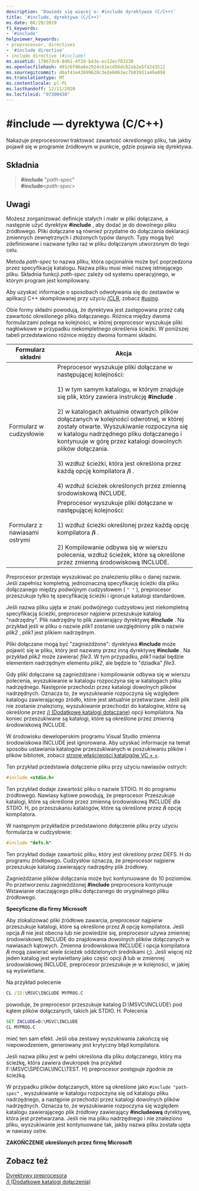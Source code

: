 ```yaml
---
description: 'Dowiedz się więcej o: #include dyrektywie (C/C++)'
title: '#include, dyrektywa (C/C++)'
ms.date: 08/29/2019
f1_keywords:
- '#include'
helpviewer_keywords:
- preprocessor, directives
- '#include directive'
- include directive (#include)
ms.assetid: 17067dc0-8db1-4f2d-b43e-ec12ecf83238
ms.openlocfilehash: 491c6f06a6e2924c61ecd56dcb2ab2e5f4243512
ms.sourcegitcommit: d6af41e42699628c3e2e6063ec7b03931a49a098
ms.translationtype: MT
ms.contentlocale: pl-PL
ms.lasthandoff: 12/11/2020
ms.locfileid: "97300430"
---
```

# <a name="include-directive-cc"></a>#include — dyrektywa (C/C++)

Nakazuje preprocesorowi traktować zawartość określonego pliku, tak jakby pojawił się w programie źródłowym w punkcie, gdzie pojawia się dyrektywa.

## <a name="syntax"></a>Składnia

> **#include** "*path-spec*" \
> **#include**\<*path-spec*>

## <a name="remarks"></a>Uwagi

Możesz zorganizować definicje stałych i makr w pliki dołączane, a następnie użyć dyrektyw **#include** , aby dodać je do dowolnego pliku źródłowego. Pliki dołączane są również przydatne do dołączania deklaracji zmiennych zewnętrznych i złożonych typów danych. Typy mogą być zdefiniowane i nazwane tylko raz w pliku dołączanym utworzonym do tego celu.

Metoda *path-spec* to nazwa pliku, która opcjonalnie może być poprzedzona przez specyfikację katalogu. Nazwa pliku musi mieć nazwę istniejącego pliku. Składnia funkcji *path-spec* zależy od systemu operacyjnego, w którym program jest kompilowany.

Aby uzyskać informacje o sposobach odwoływania się do zestawów w aplikacji C++ skompilowanej przy użyciu [/CLR](../build/reference/clr-common-language-runtime-compilation.md), zobacz [#using](../preprocessor/hash-using-directive-cpp.md).

Obie formy składni powodują, że dyrektywa jest zastępowana przez całą zawartość określonego pliku dołączanego. Różnica między dwoma formularzami polega na kolejności, w której preprocesor wyszukuje pliki nagłówkowe w przypadku niekompletnego określenia ścieżki. W poniższej tabeli przedstawiono różnice między dwoma formami składni.

|Formularz składni|Akcja|
|---|------------|
|Formularz w cudzysłowie|Preprocesor wyszukuje pliki dołączane w następującej kolejności:<br/><br/> 1) w tym samym katalogu, w którym znajduje się plik, który zawiera instrukcję **#include** .<br/><br/> 2) w katalogach aktualnie otwartych plików dołączanych w kolejności odwrotnej, w której zostały otwarte. Wyszukiwanie rozpoczyna się w katalogu nadrzędnego pliku dołączanego i kontynuuje w górę przez katalogi dowolnych plików dołączania.<br/><br/> 3) wzdłuż ścieżki, która jest określona przez każdą opcję kompilatora **/i** .<br/><br/> 4) wzdłuż ścieżek określonych przez zmienną środowiskową INCLUDE.|
|Formularz z nawiasami ostrymi|Preprocesor wyszukuje pliki dołączane w następującej kolejności:<br/><br/> 1) wzdłuż ścieżki określonej przez każdą opcję kompilatora **/i** .<br/><br/> 2) Kompilowanie odbywa się w wierszu polecenia, wzdłuż ścieżek, które są określone przez zmienną środowiskową INCLUDE.|

Preprocesor przestaje wyszukiwać po znalezieniu pliku o danej nazwie. Jeśli zapełnisz kompletną, jednoznaczną specyfikację ścieżki dla pliku dołączanego między podwójnym cudzysłowem ( `" "` ), preprocesor przeszukuje tylko tę specyfikację ścieżki i ignoruje katalogi standardowe.

Jeśli nazwa pliku ujęta w znaki podwójnego cudzysłowu jest niekompletną specyfikacją ścieżki, preprocesor najpierw przeszukuje katalog "nadrzędny". Plik nadrzędny to plik zawierający dyrektywę **#include** . Na przykład jeśli w pliku o nazwie *plik1* zostanie uwzględniony plik o nazwie *plik2* , *plik1* jest plikiem nadrzędnym.

Pliki dołączane mogą być "zagnieżdżone": dyrektywa **#include** może pojawić się w pliku, który jest nazwany przez inną dyrektywę **#include** . Na przykład *plik2* może zawierać *file3*. W tym przypadku, *plik1* nadal będzie elementem nadrzędnym elementu *plik2*, ale będzie to "dziadka" *file3*.

Gdy pliki dołączane są zagnieżdżane i kompilowanie odbywa się w wierszu polecenia, wyszukiwanie w katalogu rozpoczyna się w katalogach pliku nadrzędnego. Następnie przechodzi przez katalogi dowolnych plików nadrzędnych. Oznacza to, że wyszukiwanie rozpoczyna się względem katalogu zawierającego źródło, które jest aktualnie przetwarzane. Jeśli plik nie zostanie znaleziony, wyszukiwanie przechodzi do katalogów, które są określone przez [/i (Dodatkowe katalogi dołączane)](../build/reference/i-additional-include-directories.md) opcji kompilatora. Na koniec przeszukiwane są katalogi, które są określone przez zmienną środowiskową INCLUDE.

W środowisku deweloperskim programu Visual Studio zmienna środowiskowa INCLUDE jest ignorowana. Aby uzyskać informacje na temat sposobu ustawiania katalogów przeszukiwanych w poszukiwaniu plików i plików bibliotek, zobacz [stronę właściwości katalogów VC + +](../build/reference/vcpp-directories-property-page.md).

Ten przykład przedstawia dołączenie pliku przy użyciu nawiasów ostrych:

```C
#include <stdio.h>
```

Ten przykład dodaje zawartość pliku o nazwie STDIO. H do programu źródłowego. Nawiasy kątowe powodują, że preprocesor Przeszukuje katalogi, które są określone przez zmienną środowiskową INCLUDE dla STDIO. H, po przeszukaniu katalogów, które są określone przez **/i** opcję kompilatora.

W następnym przykładzie przedstawiono dołączenie pliku przy użyciu formularza w cudzysłowie:

```C
#include "defs.h"
```

Ten przykład dodaje zawartość pliku, który jest określony przez DEFS. H do programu źródłowego. Cudzysłów oznacza, że preprocesor najpierw przeszukuje katalog zawierający nadrzędny plik źródłowy.

Zagnieżdżanie plików dołączania może być kontynuowane do 10 poziomów. Po przetworzeniu zagnieżdżonej **#include** preprocesora kontynuuje Wstawianie otaczającego pliku dołączanego do oryginalnego pliku źródłowego.

**Specyficzne dla firmy Microsoft**

Aby zlokalizować pliki źródłowe zawarcia, preprocesor najpierw przeszukuje katalogi, które są określone przez **/i** opcję kompilatora. Jeśli opcja **/i** nie jest obecna lub nie powiedzie się, preprocesor używa zmiennej środowiskowej INCLUDE do znajdowania dowolnych plików dołączanych w nawiasach kątowych. Zmienna środowiskowa INCLUDE i opcja kompilatora **/i** mogą zawierać wiele ścieżek oddzielonych średnikami (**;**). Jeśli więcej niż jeden katalog jest wyświetlany jako część opcji **/i** lub w zmiennej środowiskowej INCLUDE, preprocesor przeszukuje je w kolejności, w jakiej są wyświetlane.

Na przykład polecenie

```cmd
CL /ID:\MSVC\INCLUDE MYPROG.C
```

powoduje, że preprocesor przeszukuje katalog D:\MSVC\INCLUDE\ pod kątem plików dołączanych, takich jak STDIO. H. Polecenia

```cmd
SET INCLUDE=D:\MSVC\INCLUDE
CL MYPROG.C
```

mieć ten sam efekt. Jeśli oba zestawy wyszukiwania zakończą się niepowodzeniem, generowany jest krytyczny błąd kompilatora.

Jeśli nazwa pliku jest w pełni określona dla pliku dołączanego, który ma ścieżkę, która zawiera dwukropek (na przykład F:\MSVC\SPECIAL\INCL\TEST. H) preprocesor postępuje zgodnie ze ścieżką.

W przypadku plików dołączanych, które są określone jako `#include "path-spec"` , wyszukiwanie w katalogu rozpoczyna się od katalogu pliku nadrzędnego, a następnie przechodzi przez katalogi dowolnych plików nadrzędnych. Oznacza to, że wyszukiwanie rozpoczyna się względem katalogu zawierającego plik źródłowy zawierający **#includeową** dyrektywę, która jest przetwarzana. Jeśli nie ma pliku nadrzędnego i nie znaleziono pliku, wyszukiwanie jest kontynuowane tak, jakby nazwa pliku została ujęta w nawiasy ostre.

**ZAKOŃCZENIE określonych przez firmę Microsoft**

## <a name="see-also"></a>Zobacz też

[Dyrektywy preprocesora](../preprocessor/preprocessor-directives.md)\
[/I (Dodatkowe katalogi dołączenia)](../build/reference/i-additional-include-directories.md)
